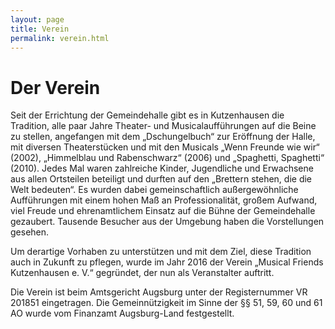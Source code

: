 ```yaml
---
layout: page
title: Verein
permalink: verein.html
---
```


# Der Verein

Seit der Errichtung der Gemeindehalle gibt es in Kutzenhausen die Tradition, alle paar Jahre Theater- und Musicalaufführungen auf die Beine zu stellen, angefangen mit dem „Dschungelbuch“ zur Eröffnung der Halle, mit diversen Theaterstücken und mit den Musicals „Wenn Freunde wie wir“ (2002), „Himmelblau und Rabenschwarz“ (2006) und „Spaghetti, Spaghetti“ (2010). Jedes Mal waren zahlreiche Kinder, Jugendliche und Erwachsene aus allen Ortsteilen beteiligt und durften auf den „Brettern stehen, die die Welt bedeuten“. Es wurden dabei gemeinschaftlich außergewöhnliche Aufführungen mit einem hohen Maß an Professionalität, großem Aufwand, viel Freude und ehrenamtlichem Einsatz auf die Bühne der Gemeindehalle gezaubert. Tausende Besucher aus der Umgebung haben die Vorstellungen gesehen.

Um derartige Vorhaben zu unterstützen und mit dem Ziel, diese Tradition auch in Zukunft zu pflegen, wurde im Jahr 2016 der Verein „Musical Friends Kutzenhausen e. V.“ gegründet, der nun als Veranstalter auftritt.

Die Verein ist beim Amtsgericht Augsburg unter der Registernummer VR 201851 eingetragen. Die Gemeinnützigkeit im Sinne der §§ 51, 59, 60 und 61 AO wurde vom Finanzamt Augsburg-Land festgestellt.
